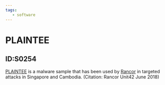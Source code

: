 ```yaml
---
tags:
   - software
---
```

# PLAINTEE
## ID:S0254
[PLAINTEE](/mitre/software/S0254) is a malware sample that has been used by [Rancor](/mitre/groups/G0075) in targeted attacks in Singapore and Cambodia. (Citation: Rancor Unit42 June 2018)
